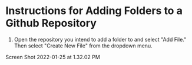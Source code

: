# Instructions for Adding Folders to a Github Repository

1. Open the repository you intend to add a folder to and select "Add File." Then select "Create New File" from the dropdown menu.

Screen Shot 2022-01-25 at 1.32.02 PM

